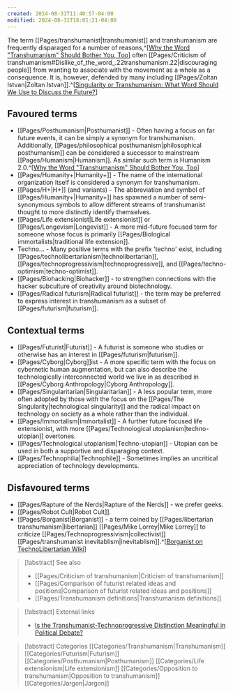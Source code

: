 ```yaml
---
created: 2024-08-31T11:40:57-04:00
modified: 2024-08-31T18:01:21-04:00
---
```

The term [[Pages/transhumanist|transhumanist]] and transhumanism are frequently disparaged for a number of reasons,^[[Why the Word "Transhumanism" Should Bother You, Too](http://hubpages.com/education/Why-the-Word-Transhumanism-Bothers-Me)] often [[Pages/Criticism of transhumanism#Dislike_of_the_word_.22transhumanism.22|discouraging people]] from wanting to associate with the movement as a whole as a consequence. It is, however, defended by many including [[Pages/Zoltan Istvan|Zoltan Istvan]].^[[Singularity or Transhumanism: What Word Should We Use to Discuss the Future?](http://www.slate.com/blogs/future_tense/2014/08/28/singularity_transhumanism_humanity_what_word_should_we_use_to_discuss_the.html)]

## Favoured terms

* [[Pages/Posthumanism|Posthumanist]] - Often having a focus on far future events, it can be simply a synonym for transhumanism. Additionally, [[Pages/philosophical posthumanism|philosophical posthumanism]] can be considered a successor to mainstream [[Pages/Humanism|Humanism]]. As similar such term is Humanism 2.0.^[[Why the Word "Transhumanism" Should Bother You, Too](http://hubpages.com/education/Why-the-Word-Transhumanism-Bothers-Me)]
* [[Pages/Humanity+|Humanity+]] - The name of the international organization itself is considered a synonym for transhumanism.
* [[Pages/H+|H+]] (and variants) - The abbreviation and symbol of [[Pages/Humanity+|Humanity+]] has spawned a number of semi-synonymous symbols to allow different streams of transhumanist thought to more distinctly identify themselves.
* [[Pages/Life extensionist|Life extensionist]] or [[Pages/Longevism|Longevist]] - A more mid-future focused term for someone whose focus is primarily [[Pages/Biological immortalists|traditional life extension]].
* Techno... - Many positive terms with the prefix 'techno' exist, including [[Pages/technolibertarianism|technolibertarian]], [[Pages/technoprogressivism|technoprogressive]], and [[Pages/techno-optimism|techno-optimist]].
* [[Pages/Biohacking|Biohacker]] - to strengthen connections with the hacker subculture of creativity around biotechnology.
* [[Pages/Radical futurism|Radical futurist]] - the term may be preferred to express interest in transhumanism as a subset of [[Pages/futurism|futurism]].

## Contextual terms
* [[Pages/Futurist|Futurist]] - A futurist is someone who studies or otherwise has an interest in [[Pages/futurism|futurism]].
* [[Pages/Cyborg|Cyborg]]ist - A more specific term with the focus on cybernetic human augmentation, but can also describe the technologically interconnected world we live in as described in [[Pages/Cyborg Anthropology|Cyborg Anthropology]].
* [[Pages/Singularitarian|Singularitarian]] - A less popular term, more often adopted by those with the focus on the [[Pages/The Singularity|technological singularity]] and the radical impact on technology on society as a whole rather than the individual.
* [[Pages/Immortalism|Immortalist]] - A further future focused life extensionist, with more [[Pages/Technological utopianism|techno-utopian]] overtones.
* [[Pages/Technological utopianism|Techno-utopian]] - Utopian can be used in both a supportive and disparaging context.
* [[Pages/Technophilia|Technophile]] - Sometimes implies an uncritical appreciation of technology developments.

## Disfavoured terms
* [[Pages/Rapture of the Nerds|Rapture of the Nerds]] - we prefer geeks.
* [[Pages/Robot Cult|Robot Cult]].
* [[Pages/Borganist|Borganist]] - a term coined by [[Pages/libertarian transhumanism|libertarian]] [[Pages/Mike Lorrey|Mike Lorrey]] to criticize [[Pages/Technoprogressivism|collectivist]] [[Pages/transhumanist inevitablism|inevitablism]].^[[Borganist on TechnoLibertarian Wiki](http://technolibertarian.wikia.com/wiki/Borganist)]

> [!abstract] See also
> - [[Pages/Criticism of transhumanism|Criticism of transhumanism]]
> - [[Pages/Comparison of futurist related ideas and positions|Comparison of futurist related ideas and positions]]
> - [[Pages/Transhumanism definitions|Transhumanism definitions]]

> [!abstract] External links
> - [Is the Transhumanist-Technoprogressive Distinction Meaningful in Political Debate?](http://transpolitica.org/2015/12/09/is-the-transhumanist-technoprogressive-distinction-meaningful-in-political-debate/)

> [!abstract] Categories
> [[Categories/Transhumanism|Transhumanism]] [[Categories/Futurism|Futurism]] [[Categories/Posthumanism|Posthumanism]] [[Categories/Life extensionism|Life extensionism]] [[Categories/Opposition to transhumanism|Opposition to transhumanism]] [[Categories/Jargon|Jargon]]
